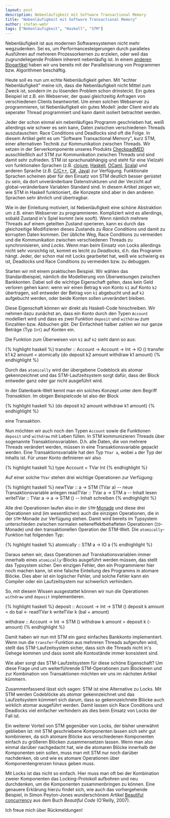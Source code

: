 ```yaml
---
layout: post
description: Nebenläufigkeit mit Software Transactional Memory
title: "Nebenläufigkeit mit Software Transactional Memory"
author: stefan-wehr
tags: ["Nebenläufigkeit", "Haskell", "STM"]
---
```


Nebenläufigkeit ist aus modernen Softwaresystemen nicht mehr wegzudenken.
Sei es, um Performancesteigerungen durch paralleles Ausführen auf mehreren
Prozessorkernen zu erzielen, oder weil das zugrundeliegende Problem
inherent nebenläufig ist. In einem
[anderen Blogartikel](/2013/03/06/parallel-haskell.html) haben wir uns
bereits mit der Parallelisierung von Programmen bzw. Algorithmen
beschäftig.

Heute soll es nun um echte Nebenläufigkeit gehen. Mit "echter Nebenläufigkeit"
meine ich, dass die Nebenläufigkeit nicht Mittel zum Zweck ist, sondern
im zu lösenden Problem schon drinsteckt. Ein gutes Beispiel ist z.B.
ein Webserver, der quasi gleichzeitig Anfragen von verschiedenen Clients
beantwortet. Um einen solchen Webserver zu programmieren, ist
Nebenläufigkeit ein gutes Modell: jeder Client wird als seperater Thread
programmiert und kann damit isoliert betrachtet werden.

Jeder der schon einmal ein nebenläufiges Programm geschrieben hat, weiß
allerdings wie
schwer es sein kann, Daten zwischen verschiedenen Threads auszutauschen:
Race Conditions und Deadlocks sind oft die Folge. In diesem Artikel geht
es um "Software Transactional Memory", kurz STM, einer alternativen
Technik zur Kommunikation zwischen Threads. Wir setzen in der Serverkomponente
unseres Produkts [CheckpadMED](/2013/07/17/medizin-funktional.html)
ausschließlich auf STM zur Kommunikation zwischen Threads und sind damit
sehr zufrieden. STM ist sprachunabhängig und steht für eine Vielzahl
von funktionalen Sprachen (z.B. [clojure](http://clojure.org/refs),
[Haskell](http://hackage.haskell.org/package/stm),
[OCaml](http://cothreads.sourceforge.net/),
[Scala](http://github.com/djspiewak/scala-stm/tree/master))
und anderen Sprache
(z.B. [C/C++](http://gcc.gnu.org/wiki/TransactionalMemory),
[C#](http://github.com/jbakic/Shielded),
[Java](http://multiverse.codehaus.org/overview.html)) zur Verfügung.
Funktionale Sprachen scheinen aber für den Einsatz von STM deutlich
besser gerüstet zu sein, da dort unveränderbare Datenstrukturen und der
Verzicht auf global-veränderbare Variablen Standard sind. In diesem
Artikel zeigen wir, wie STM in Haskell funktioniert, die Konzepte
sind aber in den anderen Sprachen sehr ähnlich und übertragbar.

<!-- more start -->

Wie in der Einleitung motiviert, ist Nebenläufigkeit eine schöne
Abstraktion um z.B. einen Webserver zu programmieren. Kompliziert
wird es allerdings, sobald Zustand in's Spiel
kommt (wie sooft). Wenn nämlich mehrere Threads auf einem geteilten Zustand
operieren, kann es durch das gleichzeitige Modifizieren dieses Zustands
zu *Race Conditions* und damit zu korrupten Daten kommen. Der übliche Weg, Race Conditions zu
vermeiden und die Kommunikation zwischen verschiedenen Threads zu
synchronisieren, sind *Locks*. Wenn man beim Einsatz von Locks allerdings
nicht sehr vorsichtig ist, kommt es leicht zu *Deadlocks*, d.h. das
Programm hängt. Jeder, der schon mal mit Locks gearbeitet hat, weiß wie
schwierig es ist, Deadlocks und Race Conditions zu vermeiden bzw. zu
debuggen.

Starten wir mit einem praktischen Beispiel.
Wir wählen das Standardbeispiel, nämlich die Modellierung von
Überweisungen zwischen Bankkonten. Dabei soll die wichtige
Eigenschaft gelten, dass kein Geld verloren gehen kann: wenn wir einen
Betrag `N` von Konto `k1` auf Konto `k2` übertragen, soll entweder der
Betrag von `k1` abgebucht und auf `k2` aufgebucht werden, oder beide
Konten sollen unverändert bleiben.

Diese Eigenschaft können wir direkt als Haskell-Code hinschreiben. Wir
nehmen dazu zunächst an, dass ein Konto durch den Typen `Account`
modelliert wird und dass es zwei Funktion `deposit` und `withdraw` zum
Einzahlen bzw. Abbuchen gibt. Der Einfachheit halber zahlen wir nur ganze
Beträge (Typ `Int`) auf Konten ein.

Die Funktion zum Überweisen von `k1` auf `k2` sieht dann so aus:

{% highlight haskell %}
transfer :: Account -> Account -> Int -> IO ()
transfer k1 k2 amount =
    atomically (do deposit k2 amount
                   withdraw k1 amount)
{% endhighlight %}

Durch das `atomically` wird der übergebene Codeblock als atomar
gekennzeichnet und das STM-Laufzeitsystem sorgt dafür, dass der Block
entweder ganz oder gar nicht ausgeführt wird.

In der Datenbank-Welt kennt man ein solches Konzept unter dem Begriff
*Transaktion*. Im obigen Beispielcode ist also der Block

{% highlight haskell %}
               (do deposit k2 amount
                   withdraw k1 amount)
{% endhighlight %}

eine Transaktion.

Nun möchten wir auch noch den Typen `Account` sowie die Funktionen
`deposit` und `withdraw` mit Leben füllen. In STM kommunizieren Threads
über sogenannte Transaktionsvariablen. D.h. alle Daten, die von mehrere
Threads verändert werden, müssen in eine Transaktionsvariable
gepackt werden. Eine Transaktionsvariable hat den Typ `TVar a`, wobei
`a` der Typ der Inhalts ist. Für unser Konto definieren wir also

{% highlight haskell %}
type Account = TVar Int
{% endhighlight %}

Auf einer solche `TVar` stehen drei wichtige Operationen zur Verfügung:

{% highlight haskell %}
newTVar   :: a -> STM (TVar a)      -- neue Transaktionsvariable anlegen
readTVar  :: TVar a -> STM a        -- Inhalt lesen
writeTVar :: TVar a -> a -> STM ()  -- Inhalt schreiben
{% endhighlight %}

Alle drei Operationen laufen also in der
`STM`-[Monade](/2013/04/18/haskell-monaden.html) und diese drei
Operationen sind (im wesentlichen) auch die einzigen Operationen, die in
der `STM`-Monade zur Verfügung stehen. Damit wird bereits im Typsystem
unterschieden zwischen normalen seiteneffektbehafteten Operationen
(`IO`-Monade) und den transaktionellen Operation der STM-Welt. Die
`atomically`-Funktion hat folgenden Typ:

{% highlight haskell %}
atomically :: STM a -> IO a
{% endhighlight %}

Daraus sehen wir, dass Operationen auf Transkationsvariablen
immer innerhalb eines `atomically`-Blocks ausgeführt werden müssen, das
stellt das Typsystem sicher. Den einzigen Fehler, den ein Programmierer hier noch machen
kann, ist eine falsche Einteilung des Programms in atomare Blöcke. Dies
aber ist ein logischer Fehler, und solche Fehler kann ein Compiler
oder ein Laufzeitsystem nur schwerlich verhindern.

So, mit diesem Wissen ausgestattet können wir nun die Operationen
`withdraw` und `deposit` implementieren.

{% highlight haskell %}
deposit :: Account -> Int -> STM ()
deposit k amount =
    do bal <- readTVar k
       writeTVar k (bal + amount)

withdraw :: Account -> Int -> STM ()
withdraw k amount = deposit k (- amount)
{% endhighlight %}

Damit haben wir nun mit STM ein ganz einfaches Bankkonto
implementiert. Wenn nun die `transfer`-Funktion aus mehreren Threads
aufgerufen wird, stellt das STM-Laufzeitsystem sicher, dass sich
die Threads nicht in's Gehege kommen und dass somit alle Kontostände
immer konsistent sind.

Wie aber sorgt das STM-Laufzeitsystem für diese schöne Eigenschaft?
Um diese Frage und um weiterführende STM-Operationen zum Blockieren und
zur Kombination von Transaktionen möchten wir uns im nächsten Artikel
kümmern.

Zusammenfassend lässt sich sagen: STM ist eine Alternative zu Locks. Mit STM werden
Codeblöcke als *atomar* gekennzeichnet und das Laufzeitsystem
kümmert sich darum, dass so gekennzeichnete Blöcke auch wirklich atomar
ausgeführt werden. Damit lassen sich Race Conditions und Deadlocks viel
einfacher verhindern als dies beim Einsatz von Locks der Fall ist.

Ein weiterer Vorteil von STM gegenüber von Locks, der bisher unerwähnt
geblieben ist: mit STM geschriebene
Komponenten lassen sich sehr gut kombinieren, da sich atomare Blöcke aus
verschiedenen Komponenten einfach zu größeren Blöcken zusammensetzen lassen.
Wenn man also einmal darüber nachgedacht hat, wie die atomaren Blöcke
innerhalb der Komponenten sein sollen, muss man mit STM nur noch darüber
nachdenken, ob und wie es atomare Operationen über Komponentengrenzen
hinaus geben muss.

Mit Locks ist das nicht so einfach. Hier muss man oft bei der Kombination
zweier Komponenten das Locking-Protokoll aufbohren und neu durchdenken, um
die Komponenten zusammenbringen zu können. Eine genauere Erklärung hierzu
findet sich, wie auch das vorhergehende Beispiel, in Simon Peyton-Jones
wunderschönem Artikel
[Beautiful concurrency](http://research.microsoft.com/en-us/um/people/simonpj/papers/stm/beautiful.pdf)
aus dem Buch *Beautiful Code* (O'Reilly, 2007).

Ich freue mich über Rückmeldungen!

